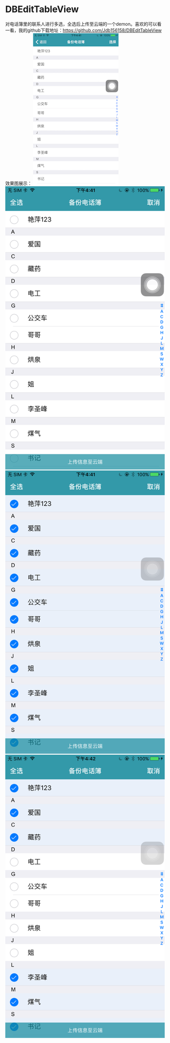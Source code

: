 # DBEditTableView
对电话簿里的联系人进行多选，全选后上传至云端的一个demon。喜欢的可以看一看，我的github下载地址：https://github.com/Jdb156158/DBEditTableView
效果图展示：
![image](https://github.com/Jdb156158/DBEditTableView/blob/master/DBEditTableView/IMG_0164.PNG)
![image](https://github.com/Jdb156158/DBEditTableView/blob/master/DBEditTableView/IMG_0167.PNG)
![image](https://github.com/Jdb156158/DBEditTableView/blob/master/DBEditTableView/IMG_0168.PNG)
![image](https://github.com/Jdb156158/DBEditTableView/blob/master/DBEditTableView/IMG_0170.PNG)
